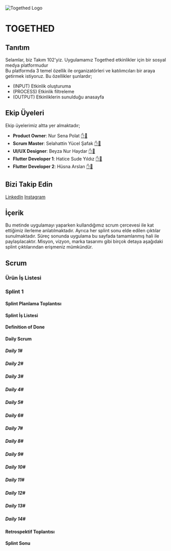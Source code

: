 ![Togethed Logo](https://i.ibb.co/pX3k83r/Minimal-Pastel-Aestetic-Vaporwave-1.png)
# **TOGETHED**

## **Tanıtım**

Selamlar, biz Takım 102'yiz. Uygulamamız Togethed etkinlikler için bir sosyal medya platformudur <br/>
Bu platformda 3 temel özellik ile organizatörleri ve katılımcıları bir araya getirmek istiyoruz. Bu özellikler şunlardır;
- (INPUT) Etkinlik oluşturuma
- (PROCESS) Etkinlik filtreleme
- (OUTPUT) Etkinliklerin sunulduğu anasayfa

## **Ekip Üyeleri**
Ekip üyelerimiz altta yer almaktadır;
- **Product Owner**: Nur Sena Polat [✋💼](https://www.linkedin.com/in/nursenapolat/)
- **Scrum Master**: Selahattin Yücel Şafak [✋💼](https://www.linkedin.com/in/selahattinyucelsafak/)
- **UI/UX Designer**: Beyza Nur Haydar [✋💼](https://www.linkedin.com/in/beyzanurhaydar4/)
- **Flutter Developer 1**: Hatice Sude Yıldız [✋💼](https://www.linkedin.com/in/hatice-sude-yildiz-03b36421b/)
- **Flutter Developer 2**: Hüsna Arslan [✋💼](https://www.linkedin.com/in/h%C3%BCsna-arslan-b442201a6/)

## **Bizi Takip Edin**
[LinkedIn](https://www.linkedin.com/company/togethed)
[Instagram](https://www.linkedin.com/company/togethed)
## **İçerik**
Bu metinde uygulamayı yaparken kullandığımız scrum çercevesi ile kat ettiğimiz ilerleme anlatılmaktadır. Ayrıca her splint sonu elde edilen çıktılar sunulmaktadır. Süreç sonunda uygulama bu sayfada tamamlanmış hali ile paylaşılacaktır. Misyon, vizyon, marka tasarımı gibi birçok detaya aşağıdaki splint çıktılarından erişmeniz mümkündür.

## **Scrum**

### **Ürün İş Listesi**

### **Splint 1**

  #### **Splint Planlama Toplantısı**

  #### **Splint İş Listesi**

  #### **Definition of Done**

  #### **Daily Scrum**
    
  ##### **Daily 1#** <br/>
  ##### **Daily 2#** <br/>
  ##### **Daily 3#** <br/>
  ##### **Daily 4#** <br/>
  ##### **Daily 5#** <br/>
  ##### **Daily 6#** <br/>
  ##### **Daily 7#** <br/>
  ##### **Daily 8#** <br/>
  ##### **Daily 9#** <br/>
  ##### **Daily 10#** <br/>
  ##### **Daily 11#** <br/>
  ##### **Daily 12#** <br/>
  ##### **Daily 13#** <br/>
  ##### **Daily 14#** <br/>
  
  #### **Retrospektif Toplantısı**
  
  #### **Splint Sonu**
